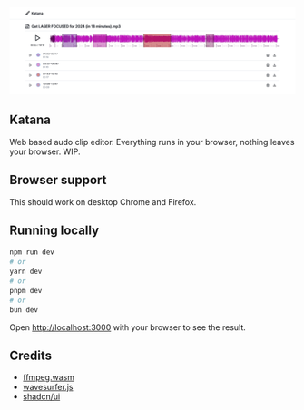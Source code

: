 ![screenshot](./.github/images/screenshot.jpg)

## Katana

Web based audo clip editor. Everything runs in your browser, nothing leaves your browser. WIP.

## Browser support

This should work on desktop Chrome and Firefox.

## Running locally

```bash
npm run dev
# or
yarn dev
# or
pnpm dev
# or
bun dev
```

Open [http://localhost:3000](http://localhost:3000) with your browser to see the result.

## Credits

- [ffmpeg.wasm](https://github.com/ffmpegwasm/ffmpeg.wasm)
- [wavesurfer.js](https://github.com/katspaugh/wavesurfer.js)
- [shadcn/ui](https://github.com/shadcn-ui/ui)
